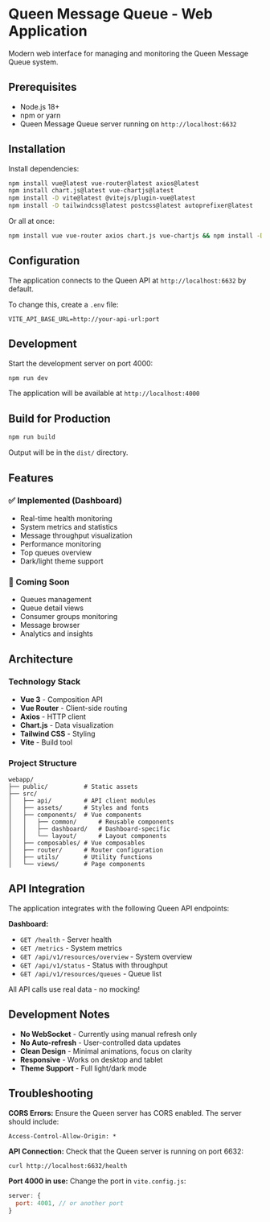 # Queen Message Queue - Web Application

Modern web interface for managing and monitoring the Queen Message Queue system.

## Prerequisites

- Node.js 18+ 
- npm or yarn
- Queen Message Queue server running on `http://localhost:6632`

## Installation

Install dependencies:

```bash
npm install vue@latest vue-router@latest axios@latest
npm install chart.js@latest vue-chartjs@latest
npm install -D vite@latest @vitejs/plugin-vue@latest
npm install -D tailwindcss@latest postcss@latest autoprefixer@latest
```

Or all at once:

```bash
npm install vue vue-router axios chart.js vue-chartjs && npm install -D vite @vitejs/plugin-vue tailwindcss postcss autoprefixer
```

## Configuration

The application connects to the Queen API at `http://localhost:6632` by default.

To change this, create a `.env` file:

```
VITE_API_BASE_URL=http://your-api-url:port
```

## Development

Start the development server on port 4000:

```bash
npm run dev
```

The application will be available at `http://localhost:4000`

## Build for Production

```bash
npm run build
```

Output will be in the `dist/` directory.

## Features

### ✅ Implemented (Dashboard)
- Real-time health monitoring
- System metrics and statistics
- Message throughput visualization
- Performance monitoring
- Top queues overview
- Dark/light theme support

### 🚧 Coming Soon
- Queues management
- Queue detail views
- Consumer groups monitoring
- Message browser
- Analytics and insights

## Architecture

### Technology Stack
- **Vue 3** - Composition API
- **Vue Router** - Client-side routing
- **Axios** - HTTP client
- **Chart.js** - Data visualization
- **Tailwind CSS** - Styling
- **Vite** - Build tool

### Project Structure

```
webapp/
├── public/          # Static assets
├── src/
│   ├── api/         # API client modules
│   ├── assets/      # Styles and fonts
│   ├── components/  # Vue components
│   │   ├── common/      # Reusable components
│   │   ├── dashboard/   # Dashboard-specific
│   │   └── layout/      # Layout components
│   ├── composables/ # Vue composables
│   ├── router/      # Router configuration
│   ├── utils/       # Utility functions
│   └── views/       # Page components
```

## API Integration

The application integrates with the following Queen API endpoints:

**Dashboard:**
- `GET /health` - Server health
- `GET /metrics` - System metrics
- `GET /api/v1/resources/overview` - System overview
- `GET /api/v1/status` - Status with throughput
- `GET /api/v1/resources/queues` - Queue list

All API calls use real data - no mocking!

## Development Notes

- **No WebSocket** - Currently using manual refresh only
- **No Auto-refresh** - User-controlled data updates
- **Clean Design** - Minimal animations, focus on clarity
- **Responsive** - Works on desktop and tablet
- **Theme Support** - Full light/dark mode

## Troubleshooting

**CORS Errors:**
Ensure the Queen server has CORS enabled. The server should include:
```
Access-Control-Allow-Origin: *
```

**API Connection:**
Check that the Queen server is running on port 6632:
```bash
curl http://localhost:6632/health
```

**Port 4000 in use:**
Change the port in `vite.config.js`:
```javascript
server: {
  port: 4001, // or another port
}
```

